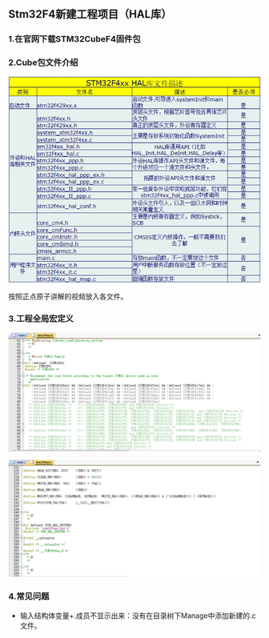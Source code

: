 ## Stm32F4新建工程项目（HAL库）

### 1.在官网下载STM32CubeF4固件包

### 2.Cube包文件介绍

![HAL](https://raw.githubusercontent.com/yyhlovehh/yyhlovehh.github.io/master/202308221041121.png)

按照正点原子讲解的视频放入各文件。

### 3.工程全局宏定义

![新建库1](https://raw.githubusercontent.com/yyhlovehh/yyhlovehh.github.io/master/202308221227147.png)

![新建库2](https://raw.githubusercontent.com/yyhlovehh/yyhlovehh.github.io/master/202308221227927.png)

### 4.常见问题

- 输入结构体变量+.成员不显示出来：没有在目录树下Manage中添加新建的.c文件。